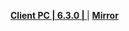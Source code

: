 **[Client PC | 6.3.0 | ](https://d2wztyirwsuyyo.cloudfront.net/ptpublic/bh3_global/20230109172630_NRBvwa9qTB4EUXIz/BH3_v6.3.0_c923000a5a31.7z)** | **[Mirror](https://hk-bigfile-os-mihayo.akamaized.net/ptpublic/bh3_overseas/20230106184825_GxvxzQ7QuwRsfCpW/BH3_v6.3.0_f79a08e4749f.7z)**
